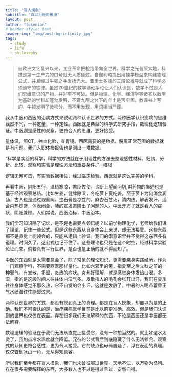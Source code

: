 ```yaml
---
title: "盲人摸象"
subtitle: "自以为是的傲慢"
layout: post
author: "tokenian"
# header-style: text
header-img: "img/post-bg-infinity.jpg"
tags:
  - study
  - life
  - philosophy
---
```


> 自欧洲文艺复兴以来，工业革命把枪炮带向全世界。科学之光普照大地，科技是第一生产力的口号就无人质疑过。自伽利略提出用数学模型来构建物理公式，并且经过牛顿之手发扬光大。亚里士多德的三段论推导就成了科学必须遵守的铁律。虽然20世纪的数学基础争论让人们认识到，数学不过是人们思维意识的产物，并非牢不可破。但是物理、化学、经济学等诸多以数学为基础的学科却蓬勃发展，不管九层之台下的垒土是否牢固。教课书上写的，牛顿发明了微积分，而不用发现，用词相当严谨。

我从中医和西医的治病方式来说明两种认识世界的方式。两种医学认识疾病的思维截然不同，一种定量，一种定性。西医就是典型的科学式研究手段，数理化逻辑验证。中医则是感性的观察，更符合人的思维，更好接受。

量体温，照CT，抽血化验，查胃镜。西医需要的是数据，脱离正常范围的数据就是有问题。我们入职体检报告也是测出一堆数据。

“科学是实验的科学，科学的方法就在于用理性的方法去整理感性材料，归纳、分析、比较、观察和实验是理性方法和重要条件。”--培根

逻辑无懈可击，有实验数据相佐，经过临床检验。西医就是这么完美的学科。

再看中医，阴阳五行，温热寒凉，君臣佐使。诊断上望闻问切,对药物的描述也是基于经验观察总结。比如生姜，健脾除湿，冬吃萝卜夏吃姜。至于萝卜为何消食润肠，古人也是通过观察啊。生石膏是凉性的，麻杏石甘汤，清内热，解表发汗，适合内热炽盛，体表闭合，肺的宣发肃降出了问题的人。中医开方子就是看人的症状，阴阳兼顾。人们常说，西医治标，中医治本。

我们学习知识除了记忆，是不是也需要点领悟呢？以前学物理化学，老师给我们讲了理论，记住一些公式。但是这些东西从自身体会上来说，却无法接受。这些东西都不是直觉上能领会的，只能从逻辑上验证。我们的潜意识里并不觉得这东西多有道理。时间久了，这公式也记不住了。这些理论也只是在这个时空，经过科学实验论证而来。倘若真有平行世界，是否也是正确的就不得而知了。

中医的东西就是太需要意会了，除了常见的理论知识，更需要亲身实践经历。作为一门观察学科，不需要西医那样量化。比如六邪里的暑，指夏至之后立秋之前的一种邪气。有发散，多湿，炎热的症状。炎热好理解，就是感觉身体发热口渴。多湿，指的是这段时间人往往体内湿气多。发散指人的毛孔会张开出汗。我们在夏季往往身体感觉不那么热，它不自觉的会出汗，这就是发散了。中暑的人喝点藿香正气水祛湿往往能缓过来。

两种认识世界的方式，都没有摸到真正的真理。都是在盲人摸象，却自以为是的正确。我们不可否认的是，治疗疾病医学目前是比以前更准确、高效。但是我们认识到的世界也仅仅在表面。存在很多我们无法解释的东西，不论是西医还是中医都无法解释。

数理逻辑的验证在于我们无法从直觉上接受它，没有一种想当然的。就比如这水太烫了，我加点冷水温度就会降低。冗杂的公式背后到底隐藏了什么无法领会。观察式的认知更符合感性，更为令人接受。它的缺点也毋庸置疑了，浮在表面的真理。仅仅瞥到冰山一角，无从得知真容。

所以我们至今都在盲人摸象，我们也未曾征服过世界。天地不仁，以万物为刍狗。存在很多需要解释的东西，大多数人也不过是得过且过，安然自得。